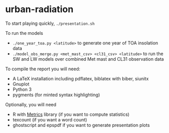 urban-radiation
===============

To start playing quickly, `./presentation.sh`

To run the models
- `./one_year_toa.py <latitude>` to generate one year of TOA insolation data
- `./model_obs_merge.py <met_mast_csv> <cl31_csv> <latitude>` to run the SW and LW models over combined Met mast and CL31 observation data

To compile the report you will need:
- A LaTeX installation including pdflatex, biblatex with biber, siunitx
- Gnuplot
- Python 3
- pygments (for minted syntax highlighting)

Optionally, you will need
- R with [Metrics](https://github.com/benhamner/Metrics/tree/master/R) library (if you want to compute statistics)
- texcount (if you want a word count)
- ghostscript and epspdf if you want to generate presentation plots
